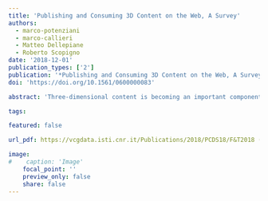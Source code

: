 ```yaml
---
title: 'Publishing and Consuming 3D Content on the Web, A Survey'
authors:
  - marco-potenziani
  - marco-callieri
  - Matteo Dellepiane
  - Roberto Scopigno
date: '2018-12-01'
publication_types: ['2']
publication: '*Publishing and Consuming 3D Content on the Web, A Survey*'
doi: 'https://doi.org/10.1561/0600000083'

abstract: 'Three-dimensional content is becoming an important component of the World Wide Web environment. From the advent of WebGL to the present, a wide number of solutions have been developed (including libraries, middleware, and applications), encouraging the establishment of 3D data as online media of practical use. The fast development of 3D technologies and related web-based resources makes it difficult to identify and properly understand the current trends and open issues. Starting from these premises, this survey analyzes the state of the art of 3D web publishing, reviews the possibilities provided by the major current approaches, proposes a categorization of the features supported by existing solutions, and cross-maps these with the requirements of a few main application domains. The results of this analysis should help in defining the technical characteristics needed to build efficient and effective 3D data presentation, taking into account the application contexts.'

tags:

featured: false

url_pdf: https://vcgdata.isti.cnr.it/Publications/2018/PCDS18/F&T2018 (Plain) - Publishing and Consuming 3D Content on the Web, A Survey.pdf

image:
#    caption: 'Image'
    focal_point: ''
    preview_only: false
    share: false
---
```

